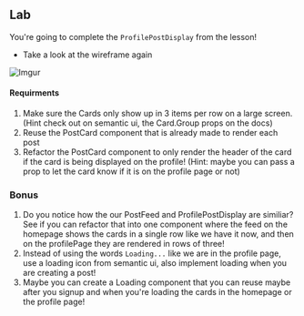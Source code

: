 
## Lab 

You're going to complete the `ProfilePostDisplay` from the lesson!

- Take a look at the wireframe again

![Imgur](https://i.imgur.com/dUdOeu3.png)


#### Requirments

1.  Make sure the Cards only show up in 3 items per row on a large screen. (Hint check out on semantic ui, the Card.Group props on the docs)
2.  Reuse the PostCard component that is already made to render each post
3.  Refactor the PostCard component to only render the header of the card if the card is being displayed on the profile! (Hint: maybe you can pass a prop to let the card know if it is on the profile page or not)


### Bonus

1. Do you notice how the our PostFeed and ProfilePostDisplay are similiar? See if you can refactor that into one component where the feed on the homepage shows
the cards in a single row like we have it now, and then on the profilePage they are rendered in rows of three!
2.  Instead of using the words `Loading...` like we are in the profile page, use a loading icon from semantic ui, also implement loading when you are creating a post!
3. Maybe you can create a Loading component that you can reuse maybe after you signup and when you're loading the cards in the homepage or the profile page!


